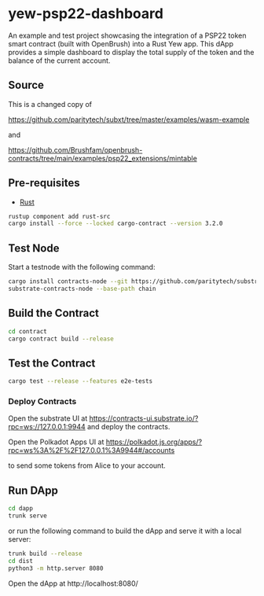 # yew-psp22-dashboard
An example and test project showcasing the integration of a PSP22 token smart contract (built with OpenBrush) into a Rust Yew app. This dApp provides a simple dashboard to display the total supply of the token and the balance of the current account.

## Source

This is a changed copy of

https://github.com/paritytech/subxt/tree/master/examples/wasm-example

and

https://github.com/Brushfam/openbrush-contracts/tree/main/examples/psp22_extensions/mintable

## Pre-requisites

- [Rust](https://www.rust-lang.org/tools/install)

```bash
rustup component add rust-src
cargo install --force --locked cargo-contract --version 3.2.0
```

## Test Node

Start a testnode with the following command:

```bash
cargo install contracts-node --git https://github.com/paritytech/substrate-contracts-node.git --tag v0.30.0 --force
substrate-contracts-node --base-path chain
```

## Build the Contract

```bash
cd contract
cargo contract build --release
```

## Test the Contract

```bash
cargo test --release --features e2e-tests
```

### Deploy Contracts

Open the substrate UI at https://contracts-ui.substrate.io/?rpc=ws://127.0.0.1:9944 and deploy the contracts.

Open the Polkadot Apps UI at https://polkadot.js.org/apps/?rpc=ws%3A%2F%2F127.0.0.1%3A9944#/accounts

to send some tokens from Alice to your account.

## Run DApp

```bash
cd dapp
trunk serve
```

or run the following command to build the dApp and serve it with a local server:

```bash
trunk build --release
cd dist
python3 -m http.server 8080
```

Open the dApp at http://localhost:8080/
